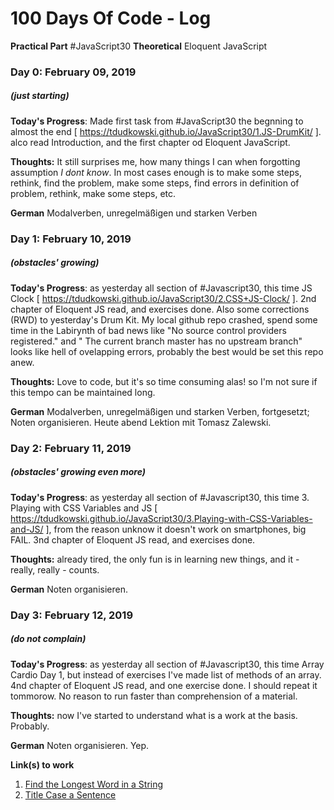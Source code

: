 # 100 Days Of Code - Log

**Practical Part** #JavaScript30
**Theoretical** Eloquent JavaScript

### Day 0: February 09, 2019
##### (just starting)

**Today's Progress**: Made first task from #JavaScript30 the begnning to almost the end [ https://tdudkowski.github.io/JavaScript30/1.JS-DrumKit/ ]. alco read Introduction, and the first chapter od Eloquent JavaScript.

**Thoughts:** It still surprises me, how many things I can when forgotting assumption *I dont know*. In most cases enough is to make some steps, rethink, find the problem, make some steps, find errors in definition of problem, rethink, make some steps, etc.

**German** Modalverben, unregelmäßigen und starken Verben

### Day 1: February 10, 2019
##### (obstacles' growing)

**Today's Progress**: as yesterday all section of #Javascript30, this time JS Clock [ https://tdudkowski.github.io/JavaScript30/2.CSS+JS-Clock/ ]. 2nd chapter of Eloquent JS read, and exercises done. Also some corrections (RWD) to yesterday's Drum Kit. My local github repo crashed, spend some time in the Labirynth of bad news like "No source control providers registered." and " The current branch master has no upstream branch" looks like hell of ovelapping errors, probably the best would be set this repo anew.

**Thoughts:**  Love to code, but it's so time consuming alas! so I'm not sure if this tempo can be maintained long.

**German** Modalverben, unregelmäßigen und starken Verben, fortgesetzt; Noten organisieren. Heute abend Lektion mit Tomasz Zalewski.

### Day 2: February 11, 2019
##### (obstacles' growing even more)

**Today's Progress**: as yesterday all section of #Javascript30, this time 3. Playing with CSS Variables and JS [ https://tdudkowski.github.io/JavaScript30/3.Playing-with-CSS-Variables-and-JS/ ], from the reason unknow it doesn't work on smartphones, big FAIL. 3nd chapter of Eloquent JS read, and exercises done.

**Thoughts:** already tired, the only fun is in learning new things, and it - really, really - counts.

**German** Noten organisieren.

### Day 3: February 12, 2019
##### (do not complain)

**Today's Progress**: as yesterday all section of #Javascript30, this time Array Cardio Day 1, but instead of exercises I've made list of methods of an array. 4nd chapter of Eloquent JS read, and one exercise done. I should repeat it tommorow. No reason to run faster than comprehension of a material.

**Thoughts:** now I've started to understand what is a work at the basis. Probably.

**German** Noten organisieren. Yep.


**Link(s) to work**
1. [Find the Longest Word in a String](https://www.freecodecamp.com/challenges/find-the-longest-word-in-a-string)
2. [Title Case a Sentence](https://www.freecodecamp.com/challenges/title-case-a-sentence)
